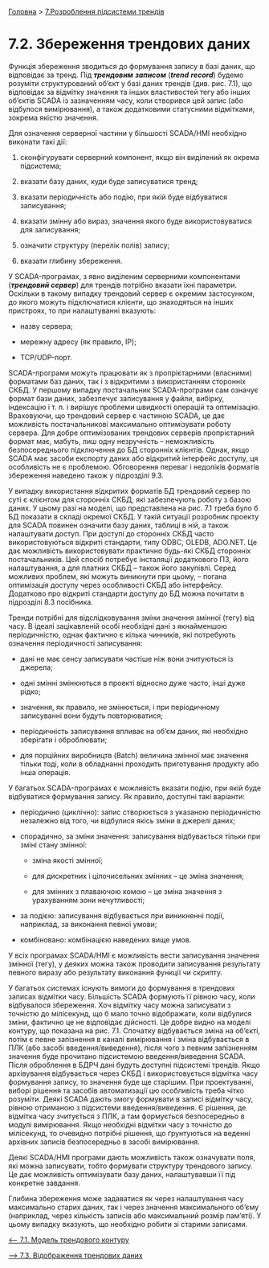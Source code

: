 [Головна](README.md) > [7.Розроблення підсистеми трендів](7.md)

# 7.2. Збереження трендових даних

Функція збереження зводиться до формування запису в базі даних, що відповідає за тренд. Під ***трендовим*** ***записом*** (***trend*** ***record***) будемо розуміти структурований об’єкт у базі даних трендів (див. рис. 7.1), що відповідає за відмітку значення та інших властивостей тегу або інших об’єктів SCADA із зазначенням часу, коли створився цей запис (або відбулося вимірювання), а також додатковими статусними відмітками, зокрема якістю значення. 

Для означення серверної частини у більшості SCADA/HMI необхідно виконати такі дії:

1) сконфігурувати серверний компонент, якщо він виділений як окрема підсистема;

2) вказати базу даних, куди буде записуватися тренд;

3) вказати періодичність або подію, при якій буде відбуватися записування;

4) вказати змінну або вираз, значення якого буде використовуватися для записування; 

5) означити структуру (перелік полів) запису;

6) вказати глибину збереження. 

У SCADA-програмах, з явно виділеним серверними компонентами (***трендовий сервер***) для трендів потрібно вказати їхні параметри. Оскільки в такому випадку трендовий сервер є окремим застосунком, до якого можуть підключатися клієнти, що знаходяться на інших пристроях, то при налаштуванні вказують:

- назву сервера;

- мережну адресу (як правило, IP);

- TCP/UDP-порт.

SCADA-програми можуть працювати як з пропрієтарними (власними) форматами баз даних, так і з відкритими з використанням сторонніх СКБД. У першому випадку постачальник SCADA-програми сам означує формат бази даних, забезпечує записування у файли, вибірку, індексацію і т. п. і вирішує проблеми швидкості операцій та оптимізацію. Враховуючи, що трендовий сервер є частиною SCADA, це дає можливість постачальникові максимально оптимізувати роботу сервера. Для добре оптимізованих трендових серверів пропрієтарний формат має, мабуть, лиш одну незручність – неможливість безпосереднього підключення до БД сторонніх клієнтів. Однак, якщо SCADA має засоби експорту даних або відкритий інтерфейс доступу, ця особливість не є проблемою. Обговорення переваг і недоліків форматів збереження наведено також у підрозділі 9.3.   

У випадку використання відкритих форматів БД трендовий сервер по суті є клієнтом для сторонніх СКБД, які забезпечують роботу з базою даних. У цьому разі на моделі, що представлена на рис. 7.1 треба було б БД показати в складі окремої СКБД. У такій ситуації розробник проекту для SCADA повинен означити базу даних, таблиці в ній, а також налаштувати доступ. При доступі до сторонніх СКБД часто використовуються відкриті стандарти, типу ODBC, OLEDB, ADO.NET. Це дає можливість використовувати практично будь-які СКБД сторонніх постачальників. Цей спосіб потребує інсталяції додаткового ПЗ, його налаштування, а для платних СКБД – також його закупівлі. Серед можливих проблем, які можуть виникнути при цьому, – погана оптимізація доступу через особливості СКБД або інтерфейсу. Додатково про відкриті стандарти доступу до БД можна почитати в підрозділі 8.3 посібника.        

Тренди потрібні для відслідковування зміни значення змінної (тегу) від часу. В ідеалі зацікавленій особі необхідні дані з якнайменшою періодичністю, однак фактично є кілька чинників, які потребують означення періодичності записування:

- дані не має сенсу записувати частіше ніж вони зчитуються із джерела;

- одні змінні змінюються в проекті відносно дуже часто, інші дуже рідко;

- значення, як правило, не змінюється, і при періодичному записуванні вони будуть повторюватися;

- періодичність записування впливає на об’єм даних, які необхідно зберігати і оброблювати;

- для порційних виробництв (Batch) величина змінної має значення тільки тоді, коли в обладнанні проходить приготування продукту або інша операція. 

У багатьох SCADA-програмах є можливість вказати подію, при якій буде відбуватися формування запису. Як правило, доступні такі варіанти:

- періодично (циклічно): запис створюється з указаною періодичністю незалежно від того, чи відбулися якісь зміни в джерелі даних;

- спорадично, за зміни значення: записування відбувається тільки при зміні стану змінної: 

  - зміна якості змінної; 

  - для дискретних і цілочисельних змінних – це зміна значення; 

  - для змінних з плаваючою комою – це зміна значення з урахуванням зони нечутливості;  

- за подією: записування відбувається при виникненні події, наприклад, за виконання певної умови;

- комбіновано: комбінацією наведених вище умов.   

У всіх програмах SCADA/HMI є можливість вести записування значення змінної (тегу), у деяких можна також проводити записування результату певного виразу або результату виконання функції чи скрипту. 

У багатьох системах існують вимоги до формування в трендових записах відмітки часу. Більшість SCADA формують її рівною часу, коли відбувалося збереження. Хоч відмітку часу можна записувати з точністю до мілісекунд, що б мало точно відображати, коли відбулися зміни, фактично це не відповідає дійсності. Це добре видно на моделі контуру, що показана на рис. 7.1. Спочатку відбувається зміна на об’єкті, потім є певне запізнення в каналі вимірювання і зміна відбувається в ПЛК (або засобі введення/виведення), після чого з певним запізненням значення буде прочитано підсистемою введення/виведення SCADA. Після оброблення в БДРЧ дані будуть доступні підсистемі трендів. Якщо архівування відбувається через СКБД і використовується відмітка часу формування запису, то значення буде ще старішим. При проектуванні, виборі рішення та засобів автоматизації цю особливість треба чітко розуміти. Деякі SCADA дають змогу формувати в записі відмітку часу, рівною отриманою з підсистеми введення/виведення. Є рішення, де відмітка часу зчитується з ПЛК, а там формується безпосередньо в модулі вимірювання. Якщо необхідні відмітки часу з точністю до мілісекунд, то очевидно потрібні рішення, що ґрунтуються на веденні архівних записів безпосередньо в засобі вимірювання.    

Деякі SCADA/HMI програми дають можливість також означувати поля, які можна записувати, тобто формувати структуру трендового запису. Це дає можливість оптимізувати базу даних, налаштувавши її під конкретне завдання.

Глибина збереження може задаватися як через налаштування часу максимально старих даних, так і через значення максимального об’єму (наприклад, через кількість записів або максимальний розмір пам’яті). У цьому випадку вказують, що необхідно робити зі старими записами.   

[<-- 7.1. Модель трендового контуру ](7_1.md)

[--> 7.3. Відображення трендових даних ](7_3.md)
